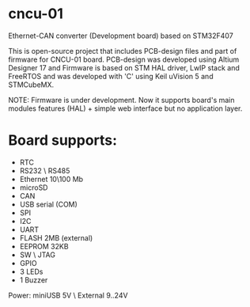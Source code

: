 # cncu-01
Ethernet-CAN converter (Development board) based on STM32F407

This is open-source project that includes PCB-design files and part of firmware for CNCU-01 board.
PCB-design was developed using Altium Designer 17 and Firmware is based on STM HAL driver, LwIP stack and FreeRTOS and was developed with 'C' using Keil uVision 5 and STMCubeMX.

NOTE: Firmware is under development. Now it supports board's main modules features (HAL) + simple web interface but no application layer.

# Board supports:
- RTC
- RS232 \ RS485
- Ethernet 10\100 Mb
- microSD
- CAN
- USB serial (COM)
- SPI
- I2C
- UART
- FLASH 2MB (external)
- EEPROM 32KB
- SW \ JTAG
- GPIO
- 3 LEDs
- 1 Buzzer

Power: miniUSB 5V \ External 9..24V



